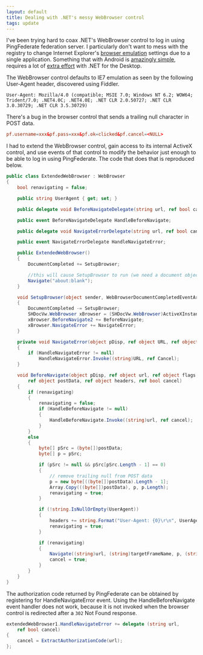 ```yaml
---
layout: default
title: Dealing with .NET's messy WebBrowser control
tags: update
---
```


I've been trying hard to coax .NET's WebBrowser control to log in using PingFederate federation server. I particularly don't want to mess with the registry to change Internet Explorer's [browser emulation](https://msdn.microsoft.com/en-us/library/ee330730.aspx) settings due to a single application. Something that with Android is [amazingly simple](https://delog.wordpress.com/2016/02/18/tackling-oauth-2-0-in-an-android-app/), requires a lot of [extra effort](http://stackoverflow.com/a/937636/1750924) with .NET for the Desktop.

The WebBrowser control defaults to IE7 emulation as seen by the following User-Agent header, discovered using Fiddler.

```text
User-Agent: Mozilla/4.0 (compatible; MSIE 7.0; Windows NT 6.2; WOW64; Trident/7.0; .NET4.0C; .NET4.0E; .NET CLR 2.0.50727; .NET CLR 3.0.30729; .NET CLR 3.5.30729)
```

There's a bug in the browser control that sends a trailing null character in POST data.

```conf
pf.username=xxx&pf.pass=xxx&pf.ok=clicked&pf.cancel=<NULL>
```

I had to extend the WebBrowser control, gain access to its internal ActiveX control, and use events of that control to modify the behavior just enough to be able to log in using PingFederate. The code that does that is reproduced below.

```c#
public class ExtendedWebBrowser : WebBrowser
{
    bool renavigating = false;

    public string UserAgent { get; set; }

    public delegate void BeforeNavigateDelegate(string url, ref bool cancel);

    public event BeforeNavigateDelegate HandleBeforeNavigate;

    public delegate void NavigateErrorDelegate(string url, ref bool cancel);

    public event NavigateErrorDelegate HandleNavigateError;

    public ExtendedWebBrowser()
    {
        DocumentCompleted += SetupBrowser;

        //this will cause SetupBrowser to run (we need a document object)
        Navigate("about:blank");
    }

    void SetupBrowser(object sender, WebBrowserDocumentCompletedEventArgs e)
    {
        DocumentCompleted -= SetupBrowser;
        SHDocVw.WebBrowser xBrowser = (SHDocVw.WebBrowser)ActiveXInstance;
        xBrowser.BeforeNavigate2 += BeforeNavigate;
        xBrowser.NavigateError += NavigateError;
    }

    private void NavigateError(object pDisp, ref object URL, ref object Frame, ref object StatusCode, ref bool Cancel)
    {
        if (HandleNavigateError != null)
            HandleNavigateError.Invoke((string)URL, ref Cancel);
    }

    void BeforeNavigate(object pDisp, ref object url, ref object flags, ref object targetFrameName,
        ref object postData, ref object headers, ref bool cancel)
    {
        if (renavigating)
        {
            renavigating = false;
            if (HandleBeforeNavigate != null)
            {
                HandleBeforeNavigate.Invoke((string)url, ref cancel);
            }
        }
        else
        {
            byte[] pSrc = (byte[])postData;
            byte[] p = pSrc;

            if (pSrc != null && pSrc[pSrc.Length - 1] == 0)
            {
                // remove trailing null from POST data
                p = new byte[((byte[])postData).Length - 1];
                Array.Copy(((byte[])postData), p, p.Length);
                renavigating = true;
            }

            if (!string.IsNullOrEmpty(UserAgent))
            {
                headers += string.Format("User-Agent: {0}\r\n", UserAgent);
                renavigating = true;
            }

            if (renavigating)
            {
                Navigate((string)url, (string)targetFrameName, p, (string)headers);
                cancel = true;
            }
        }
    }
}
```

The authorization code returned by PingFederate can be obtained by registering for HandleNavigateError event. Using the HandleBeforeNavigate event handler does not work, because it is not invoked when the browser control is redirected after a `302` Not Found response.

```c#
extendedWebBrowser1.HandleNavigateError += delegate (string url,
    ref bool cancel)
{
    cancel = ExtractAuthorizationCode(url);
};
```
